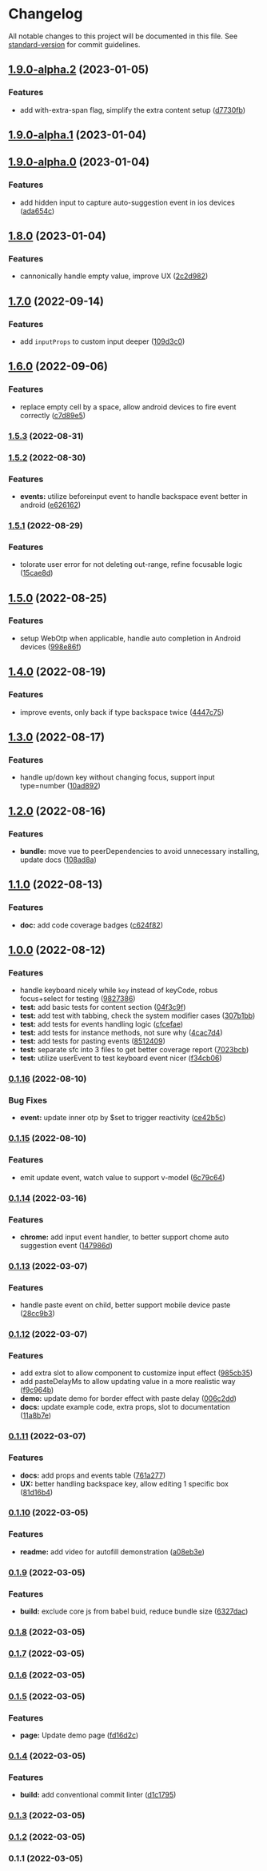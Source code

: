 # Changelog

All notable changes to this project will be documented in this file. See [standard-version](https://github.com/conventional-changelog/standard-version) for commit guidelines.

## [1.9.0-alpha.2](https://github.com/simpletrontdip/vue-simple-otp-input/compare/v1.9.0-alpha.1...v1.9.0-alpha.2) (2023-01-05)


### Features

* add with-extra-span flag, simplify the extra content setup ([d7730fb](https://github.com/simpletrontdip/vue-simple-otp-input/commit/d7730fb1172067c6db5b3cc78129f44159459992))

## [1.9.0-alpha.1](https://github.com/simpletrontdip/vue-simple-otp-input/compare/v1.9.0-alpha.0...v1.9.0-alpha.1) (2023-01-04)

## [1.9.0-alpha.0](https://github.com/simpletrontdip/vue-simple-otp-input/compare/v1.8.0...v1.9.0-alpha.0) (2023-01-04)


### Features

* add hidden input to capture auto-suggestion event in ios devices ([ada654c](https://github.com/simpletrontdip/vue-simple-otp-input/commit/ada654c3d04b35cf9c57adf412221e2da6a14413))

## [1.8.0](https://github.com/simpletrontdip/vue-simple-otp-input/compare/v1.7.0...v1.8.0) (2023-01-04)


### Features

* cannonically handle empty value, improve UX ([2c2d982](https://github.com/simpletrontdip/vue-simple-otp-input/commit/2c2d9826cefc6803f9d08de7d8a7159991c137a4))

## [1.7.0](https://github.com/simpletrontdip/vue-simple-otp-input/compare/v1.6.0...v1.7.0) (2022-09-14)


### Features

* add `inputProps` to custom input deeper ([109d3c0](https://github.com/simpletrontdip/vue-simple-otp-input/commit/109d3c0363597de0f5edc703844ba8ca22b959c5))

## [1.6.0](https://github.com/simpletrontdip/vue-simple-otp-input/compare/v1.5.3...v1.6.0) (2022-09-06)


### Features

* replace empty cell by a space, allow android devices to fire event correctly ([c7d89e5](https://github.com/simpletrontdip/vue-simple-otp-input/commit/c7d89e5c4becc99bead51476fc6dbbd2bdfbead2))

### [1.5.3](https://github.com/simpletrontdip/vue-simple-otp-input/compare/v1.5.2...v1.5.3) (2022-08-31)

### [1.5.2](https://github.com/simpletrontdip/vue-simple-otp-input/compare/v1.5.1...v1.5.2) (2022-08-30)


### Features

* **events:** utilize beforeinput event to handle backspace event better in android ([e626162](https://github.com/simpletrontdip/vue-simple-otp-input/commit/e62616248868b26b4199f9bc260b9a521b176d48))

### [1.5.1](https://github.com/simpletrontdip/vue-simple-otp-input/compare/v1.5.0...v1.5.1) (2022-08-29)


### Features

* tolorate user error for not deleting out-range, refine focusable logic ([15cae8d](https://github.com/simpletrontdip/vue-simple-otp-input/commit/15cae8d8b88c59a42204a829e4504faa5fca0abc))

## [1.5.0](https://github.com/simpletrontdip/vue-simple-otp-input/compare/v1.4.0...v1.5.0) (2022-08-25)


### Features

* setup WebOtp when applicable, handle auto completion in Android devices ([998e86f](https://github.com/simpletrontdip/vue-simple-otp-input/commit/998e86f2f73aeee342d93dc0b052b832f94cc460))

## [1.4.0](https://github.com/simpletrontdip/vue-simple-otp-input/compare/v1.3.0...v1.4.0) (2022-08-19)


### Features

* improve events, only back if type backspace twice ([4447c75](https://github.com/simpletrontdip/vue-simple-otp-input/commit/4447c755ddd0a664035a0d3d596fb64f308f1e88))

## [1.3.0](https://github.com/simpletrontdip/vue-simple-otp-input/compare/v1.2.0...v1.3.0) (2022-08-17)


### Features

* handle up/down key without changing focus, support input type=number ([10ad892](https://github.com/simpletrontdip/vue-simple-otp-input/commit/10ad89210bdaf143a3fac27c701b5bb4e9a2f774))

## [1.2.0](https://github.com/simpletrontdip/vue-simple-otp-input/compare/v1.1.0...v1.2.0) (2022-08-16)


### Features

* **bundle:** move vue to peerDependencies to avoid unnecessary installing, update docs ([108ad8a](https://github.com/simpletrontdip/vue-simple-otp-input/commit/108ad8a5bfb0a1ee7b6ee9926f55afdabeb93db8))

## [1.1.0](https://github.com/simpletrontdip/vue-simple-otp-input/compare/v1.0.0...v1.1.0) (2022-08-13)


### Features

* **doc:** add code coverage badges ([c624f82](https://github.com/simpletrontdip/vue-simple-otp-input/commit/c624f8215a926c6679fea9874ea9fa0484b79268))

## [1.0.0](https://github.com/simpletrontdip/vue-simple-otp-input/compare/v0.1.16...v1.0.0) (2022-08-12)


### Features

* handle keyboard nicely while `key` instead of keyCode, robus focus+select for testing ([9827386](https://github.com/simpletrontdip/vue-simple-otp-input/commit/9827386fb07c83edebf363c653ae082b6b7256b7))
* **test:** add basic tests for content section ([04f3c9f](https://github.com/simpletrontdip/vue-simple-otp-input/commit/04f3c9f0cca8162c20b92082e609196933da1336))
* **test:** add test with tabbing, check the system modifier cases ([307b1bb](https://github.com/simpletrontdip/vue-simple-otp-input/commit/307b1bbd5668d726f0d51d8b47aa434d258f39f3))
* **test:** add tests for events handling logic ([cfcefae](https://github.com/simpletrontdip/vue-simple-otp-input/commit/cfcefaef0eace6c72b3fe2d99cc2a65e6b47be81))
* **test:** add tests for instance methods, not sure why ([4cac7d4](https://github.com/simpletrontdip/vue-simple-otp-input/commit/4cac7d48c84e6a752164d85ee6a4b5ba555c8614))
* **test:** add tests for pasting events ([8512409](https://github.com/simpletrontdip/vue-simple-otp-input/commit/8512409dcf6bf496c474ef5ec0294332c555242a))
* **test:** separate sfc into 3 files to get better coverage report ([7023bcb](https://github.com/simpletrontdip/vue-simple-otp-input/commit/7023bcbd7235c177d8f139f156c48014c165d0f8))
* **test:** utilize userEvent to test keyboard event nicer ([f34cb06](https://github.com/simpletrontdip/vue-simple-otp-input/commit/f34cb06266aff06d0799398392e3fac59887ea82))

### [0.1.16](https://github.com/simpletrontdip/vue-simple-otp-input/compare/v0.1.15...v0.1.16) (2022-08-10)


### Bug Fixes

* **event:** update inner otp by $set to trigger reactivity ([ce42b5c](https://github.com/simpletrontdip/vue-simple-otp-input/commit/ce42b5c5e2a73e3587a2eeefe771c2ea3c91ee77))

### [0.1.15](https://github.com/simpletrontdip/vue-simple-otp-input/compare/v0.1.14...v0.1.15) (2022-08-10)


### Features

* emit update event, watch value to support v-model ([6c79c64](https://github.com/simpletrontdip/vue-simple-otp-input/commit/6c79c64601a29eb5919a3a08714f63f9b09b14fe))

### [0.1.14](https://github.com/simpletrontdip/vue-simple-otp-input/compare/v0.1.13...v0.1.14) (2022-03-16)


### Features

* **chrome:** add input event handler, to better support chome auto suggestion event ([147986d](https://github.com/simpletrontdip/vue-simple-otp-input/commit/147986d97624ae309dba13de20b8d2144ed52f94))

### [0.1.13](https://github.com/simpletrontdip/vue-simple-otp-input/compare/v0.1.12...v0.1.13) (2022-03-07)


### Features

* handle paste event on child, better support mobile device paste ([28cc9b3](https://github.com/simpletrontdip/vue-simple-otp-input/commit/28cc9b325de4a4f1397422ca07ef3cb4fbee9eb4))

### [0.1.12](https://github.com/simpletrontdip/vue-simple-otp-input/compare/v0.1.11...v0.1.12) (2022-03-07)


### Features

* add extra slot to allow component to customize input effect ([985cb35](https://github.com/simpletrontdip/vue-simple-otp-input/commit/985cb35ea9d1fa66342086489ead3ca20ddfee31))
* add pasteDelayMs to allow updating value in a more realistic way ([f9c964b](https://github.com/simpletrontdip/vue-simple-otp-input/commit/f9c964b036517da13185a5377c559200efe8d527))
* **demo:** update demo for border effect with paste delay ([006c2dd](https://github.com/simpletrontdip/vue-simple-otp-input/commit/006c2dd674da63eb5cee436bef2f8f585ab52f12))
* **docs:** update example code, extra props, slot to documentation ([11a8b7e](https://github.com/simpletrontdip/vue-simple-otp-input/commit/11a8b7eb90c3ca69a6c07cc63c8bd369c955d648))

### [0.1.11](https://github.com/simpletrontdip/vue-simple-otp-input/compare/v0.1.10...v0.1.11) (2022-03-07)


### Features

* **docs:** add props and events table ([761a277](https://github.com/simpletrontdip/vue-simple-otp-input/commit/761a277dab92d4f941dc3f743b415fc1ddbea016))
* **UX:** better handling backspace key, allow editing 1 specific box ([81d16b4](https://github.com/simpletrontdip/vue-simple-otp-input/commit/81d16b4d9d92194dcce9f56755477474beaec9b7))

### [0.1.10](https://github.com/simpletrontdip/vue-simple-otp-input/compare/v0.1.9...v0.1.10) (2022-03-05)


### Features

* **readme:** add video for autofill demonstration ([a08eb3e](https://github.com/simpletrontdip/vue-simple-otp-input/commit/a08eb3ef1ff8fe1bb9833a3e1b300cf401048c92))

### [0.1.9](https://github.com/simpletrontdip/vue-simple-otp-input/compare/v0.1.8...v0.1.9) (2022-03-05)


### Features

* **build:** exclude core js from babel buid, reduce bundle size ([6327dac](https://github.com/simpletrontdip/vue-simple-otp-input/commit/6327dac069466e0d0d2c3a2f8a521d3de4401385))

### [0.1.8](https://github.com/simpletrontdip/vue-simple-otp-input/compare/v0.1.7...v0.1.8) (2022-03-05)

### [0.1.7](https://github.com/simpletrontdip/vue-simple-otp-input/compare/v0.1.6...v0.1.7) (2022-03-05)

### [0.1.6](https://github.com/simpletrontdip/vue-simple-otp-input/compare/v0.1.5...v0.1.6) (2022-03-05)

### [0.1.5](https://github.com/simpletrontdip/vue-simple-otp-input/compare/v0.1.4...v0.1.5) (2022-03-05)


### Features

* **page:** Update demo page ([fd16d2c](https://github.com/simpletrontdip/vue-simple-otp-input/commit/fd16d2cb123706d18466fc8313188d8611fef7ce))

### [0.1.4](https://github.com/simpletrontdip/vue-simple-otp-input/compare/v0.1.3...v0.1.4) (2022-03-05)


### Features

* **build:** add conventional commit linter ([d1c1795](https://github.com/simpletrontdip/vue-simple-otp-input/commit/d1c17956d429f266bdb780fe59af9583b0ef1ce1))

### [0.1.3](https://github.com/simpletrontdip/vue-simple-otp-input/compare/v0.1.2...v0.1.3) (2022-03-05)

### [0.1.2](https://github.com/simpletrontdip/vue-simple-otp-input/compare/v0.1.1...v0.1.2) (2022-03-05)

### 0.1.1 (2022-03-05)
